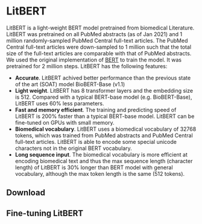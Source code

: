# LitBERT
LitBERT is a light-weight BERT model pretrained from biomedical Literature. LitBERT was pretrained on all PubMed abstracts (as of Jan 2021) and 1 million randomly-sampled PubMed Central full-text articles. The PubMed Central full-text articles were down-sampled to 1 million such that the total size of the full-text articles are comparable with that of PubMed abstracts. We used the original implementation of [BERT](https://github.com/google-research/bert) to train the model. It was pretrained for 2 million steps. LitBERT has the following features:
 
 - **Accurate**. LitBERT achived better performance than the previous state of the art (SOAT) model BioBERT-Base (v1.1)
 - **Light weight**. LitBERT has 8 transformer layers and the embedding size is 512. Compared with a typical BERT-base model (e.g. BioBERT-Base), LitBERT uses 60% less parameters. 
 - **Fast and memory efficient**. The training and predicting speed of LitBERT is 200% faster than a typical BERT-base model. LitBERT can be fine-tuned on GPUs with small memory. 
 - **Biomedical vocabulary**. LitBERT uses a biomedical vocabulary of 32768 tokens, which was trained from PubMed abstracts and PubMed Central full-text articles. LitBERT is able to encode some special unicode characters not in the original BERT vocabulary. 
 - **Long sequence input**. The biomedical vocabulary is more efficient at encoding biomedical text and thus the max sequence length (character length) of LitBERT is 30% longer than BERT model with general vocabulary, although the max token length is the same (512 tokens). 

## Download 


## Fine-tuning LitBERT
